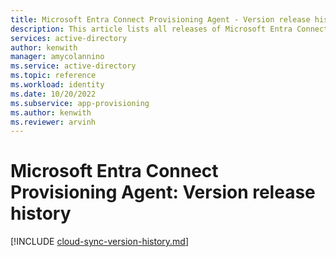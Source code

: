 ```yaml
---
title: Microsoft Entra Connect Provisioning Agent - Version release history
description: This article lists all releases of Microsoft Entra Connect Provisioning Agent and describes new features and fixed issues.
services: active-directory
author: kenwith
manager: amycolannino
ms.service: active-directory
ms.topic: reference
ms.workload: identity
ms.date: 10/20/2022
ms.subservice: app-provisioning
ms.author: kenwith
ms.reviewer: arvinh
---
```


# Microsoft Entra Connect Provisioning Agent: Version release history

[!INCLUDE [cloud-sync-version-history.md](../../../includes/cloud-sync-version-history.md)]
